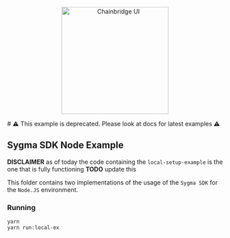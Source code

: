 <p align="center"><a href="https://https://chainsafe.io/"><img width="250" title="Chainbridge UI" src='../../assets/full-logo.png'/></a></p>
# ⚠️ This example is deprecated. Please look at docs for latest examples ⚠️

## Sygma SDK Node Example

**DISCLAIMER** as of today the code containing the `local-setup-example` is the one that is fully functioning
**TODO** update this

This folder contains two implementations of the usage of the `Sygma SDK` for the `Node.JS` environment.

### Running

```
yarn
yarn run:local-ex
```
